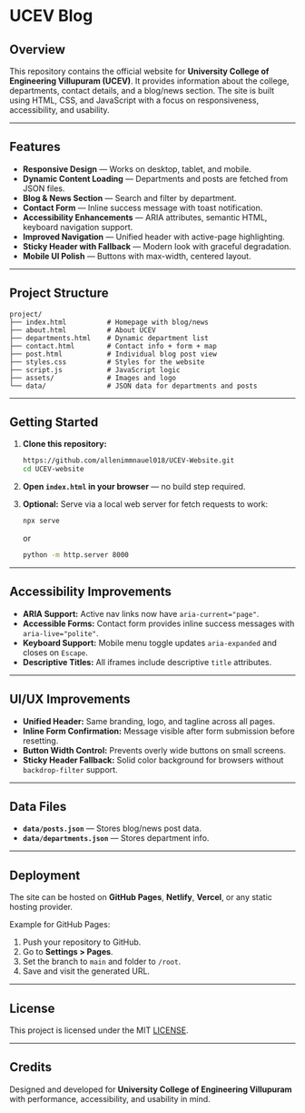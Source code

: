 # UCEV Blog

## Overview

This repository contains the official website for **University College of Engineering Villupuram (UCEV)**. It provides information about the college, departments, contact details, and a blog/news section. The site is built using HTML, CSS, and JavaScript with a focus on responsiveness, accessibility, and usability.

---

## Features

* **Responsive Design** — Works on desktop, tablet, and mobile.
* **Dynamic Content Loading** — Departments and posts are fetched from JSON files.
* **Blog & News Section** — Search and filter by department.
* **Contact Form** — Inline success message with toast notification.
* **Accessibility Enhancements** — ARIA attributes, semantic HTML, keyboard navigation support.
* **Improved Navigation** — Unified header with active-page highlighting.
* **Sticky Header with Fallback** — Modern look with graceful degradation.
* **Mobile UI Polish** — Buttons with max-width, centered layout.

---

## Project Structure

```
project/
├── index.html          # Homepage with blog/news
├── about.html          # About UCEV
├── departments.html    # Dynamic department list
├── contact.html        # Contact info + form + map
├── post.html           # Individual blog post view
├── styles.css          # Styles for the website
├── script.js           # JavaScript logic
├── assets/             # Images and logo
└── data/               # JSON data for departments and posts
```

---

## Getting Started

1. **Clone this repository:**

   ```bash
   https://github.com/allenimmnauel018/UCEV-Website.git
   cd UCEV-website
   ```
2. **Open `index.html` in your browser** — no build step required.
3. **Optional:** Serve via a local web server for fetch requests to work:

   ```bash
   npx serve
   ```

   or

   ```bash
   python -m http.server 8000
   ```

---

## Accessibility Improvements

* **ARIA Support:** Active nav links now have `aria-current="page"`.
* **Accessible Forms:** Contact form provides inline success messages with `aria-live="polite"`.
* **Keyboard Support:** Mobile menu toggle updates `aria-expanded` and closes on `Escape`.
* **Descriptive Titles:** All iframes include descriptive `title` attributes.

---

## UI/UX Improvements

* **Unified Header:** Same branding, logo, and tagline across all pages.
* **Inline Form Confirmation:** Message visible after form submission before resetting.
* **Button Width Control:** Prevents overly wide buttons on small screens.
* **Sticky Header Fallback:** Solid color background for browsers without `backdrop-filter` support.

---

## Data Files

* **`data/posts.json`** — Stores blog/news post data.
* **`data/departments.json`** — Stores department info.

---

## Deployment

The site can be hosted on **GitHub Pages**, **Netlify**, **Vercel**, or any static hosting provider.

Example for GitHub Pages:

1. Push your repository to GitHub.
2. Go to **Settings > Pages**.
3. Set the branch to `main` and folder to `/root`.
4. Save and visit the generated URL.

---

## License

This project is licensed under the MIT [LICENSE](LICENSE).

---

## Credits

Designed and developed for **University College of Engineering Villupuram** with performance, accessibility, and usability in mind.
